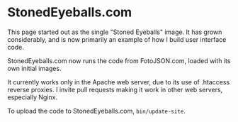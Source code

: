 # StonedEyeballs.com

This page started out as the single "Stoned Eyeballs" image. It has
grown considerably, and is now primarily an example of how I build
user interface code.

StonedEyeballs.com now runs the code from FotoJSON.com, loaded with its own initial images.

It currently works only in the Apache web server, due to its use of .htaccess reverse proxies. I invite pull requests making it work in other web servers, especially Nginx.

To upload the code to StonedEyeballs.com, `bin/update-site`.
